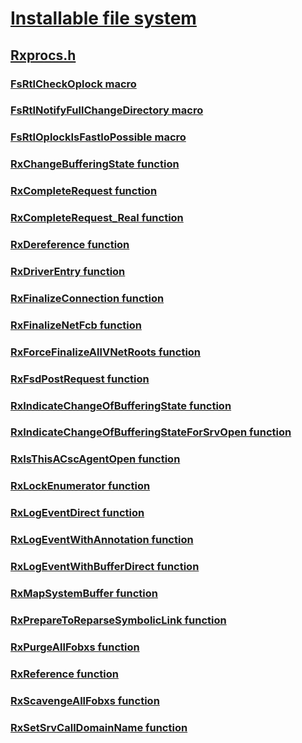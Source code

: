 # [Installable file system](../_ifsk/index.md)
## [Rxprocs.h](index.md)
### [FsRtlCheckOplock macro](../rxprocs/nf-rxprocs-fsrtlcheckoplock.md)
### [FsRtlNotifyFullChangeDirectory macro](../rxprocs/nf-rxprocs-fsrtlnotifyfullchangedirectory.md)
### [FsRtlOplockIsFastIoPossible macro](../rxprocs/nf-rxprocs-fsrtloplockisfastiopossible.md)
### [RxChangeBufferingState function](../rxprocs/nf-rxprocs-rxchangebufferingstate.md)
### [RxCompleteRequest function](../rxprocs/nf-rxprocs-rxcompleterequest.md)
### [RxCompleteRequest_Real function](../rxprocs/nf-rxprocs-rxcompleterequest_real.md)
### [RxDereference function](../rxprocs/nf-rxprocs-rxdereference.md)
### [RxDriverEntry function](../rxprocs/nf-rxprocs-rxdriverentry.md)
### [RxFinalizeConnection function](../rxprocs/nf-rxprocs-rxfinalizeconnection.md)
### [RxFinalizeNetFcb function](../rxprocs/nf-rxprocs-rxfinalizenetfcb.md)
### [RxForceFinalizeAllVNetRoots function](../rxprocs/nf-rxprocs-rxforcefinalizeallvnetroots.md)
### [RxFsdPostRequest function](../rxprocs/nf-rxprocs-rxfsdpostrequest.md)
### [RxIndicateChangeOfBufferingState function](../rxprocs/nf-rxprocs-rxindicatechangeofbufferingstate.md)
### [RxIndicateChangeOfBufferingStateForSrvOpen function](../rxprocs/nf-rxprocs-rxindicatechangeofbufferingstateforsrvopen.md)
### [RxIsThisACscAgentOpen function](../rxprocs/nf-rxprocs-rxisthisacscagentopen.md)
### [RxLockEnumerator function](../rxprocs/nf-rxprocs-rxlockenumerator.md)
### [RxLogEventDirect function](../rxprocs/nf-rxprocs-rxlogeventdirect.md)
### [RxLogEventWithAnnotation function](../rxprocs/nf-rxprocs-rxlogeventwithannotation.md)
### [RxLogEventWithBufferDirect function](../rxprocs/nf-rxprocs-rxlogeventwithbufferdirect.md)
### [RxMapSystemBuffer function](../rxprocs/nf-rxprocs-rxmapsystembuffer.md)
### [RxPrepareToReparseSymbolicLink function](../rxprocs/nf-rxprocs-rxpreparetoreparsesymboliclink.md)
### [RxPurgeAllFobxs function](../rxprocs/nf-rxprocs-rxpurgeallfobxs.md)
### [RxReference function](../rxprocs/nf-rxprocs-rxreference.md)
### [RxScavengeAllFobxs function](../rxprocs/nf-rxprocs-rxscavengeallfobxs.md)
### [RxSetSrvCallDomainName function](../rxprocs/nf-rxprocs-rxsetsrvcalldomainname.md)
